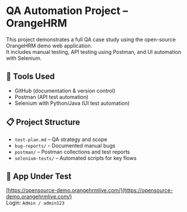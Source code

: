 # QA Automation Project – OrangeHRM

This project demonstrates a full QA case study using the open-source OrangeHRM demo web application.  
It includes manual testing, API testing using Postman, and UI automation with Selenium.

## 🔧 Tools Used
- GitHub (documentation & version control)
- Postman (API test automation)
- Selenium with Python/Java (UI test automation)

## 📋 Project Structure
- `test-plan.md` – QA strategy and scope
- `bug-reports/` – Documented manual bugs
- `postman/` – Postman collections and test reports
- `selenium-tests/` – Automated scripts for key flows

## 🔗 App Under Test
[https://opensource-demo.orangehrmlive.com/](https://opensource-demo.orangehrmlive.com/)  
Login: `Admin / admin123`
